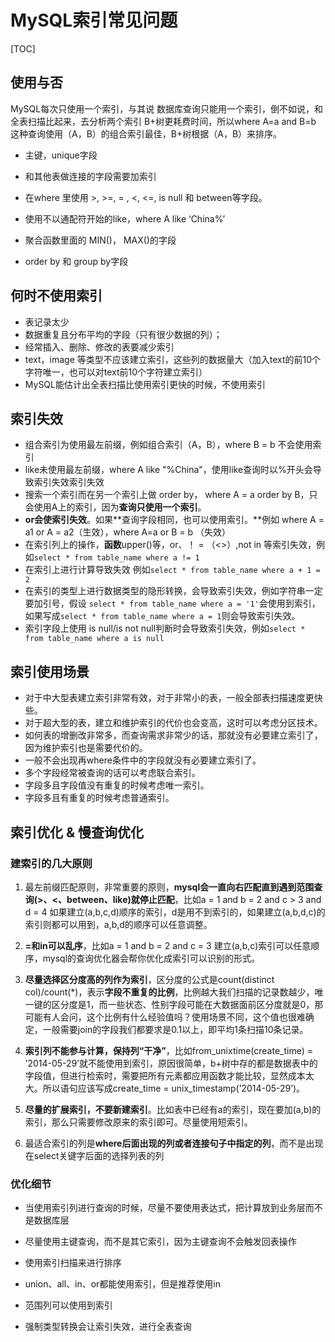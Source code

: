 # MySQL索引常见问题

[TOC]

## 使用与否

MySQL每次只使用一个索引，与其说 数据库查询只能用一个索引，倒不如说，和全表扫描比起来，去分析两个索引 B+树更耗费时间，所以where A=a and B=b 这种查询使用（A，B）的组合索引最佳，B+树根据（A，B）来排序。

- 主键，unique字段

- 和其他表做连接的字段需要加索引

- 在where 里使用 >, >=, = , <, <=, is null 和 between等字段。

- 使用不以通配符开始的like，where A like ‘China%’

- 聚合函数里面的 MIN()， MAX()的字段

- order by 和 group by字段

  

## 何时不使用索引

- 表记录太少
- 数据重复且分布平均的字段（只有很少数据的列）；
- 经常插入、删除、修改的表要减少索引
- text，image 等类型不应该建立索引，这些列的数据量大（加入text的前10个字符唯一，也可以对text前10个字符建立索引）
- MySQL能估计出全表扫描比使用索引更快的时候，不使用索引



## 索引失效

- 组合索引为使用最左前缀，例如组合索引（A，B），where B = b 不会使用索引
- like未使用最左前缀，where A like "%China"，使用like查询时以%开头会导致索引失效索引失效
- 搜索一个索引而在另一个索引上做 order by， where A = a order by B，只会使用A上的索引，因为**查询只使用一个索引**。
- **or会使索引失效**。如果**查询字段相同，也可以使用索引。**例如 where A = a1 or A = a2（生效），where A=a or B = b （失效）
- 在索引列上的操作，**函数**upper()等，or、！ = （<>）,not in 等索引失效，例如`select * from table_name where a != 1`
- 在索引上进行计算导致失效 例如`select * from table_name where a + 1 = 2`
- 在索引的类型上进行数据类型的隐形转换，会导致索引失效，例如字符串一定要加引号，假设 `select * from table_name where a = '1'`会使用到索引，如果写成`select * from table_name where a = 1`则会导致索引失效。
- 索引字段上使用 is null/is not null判断时会导致索引失效，例如`select * from table_name where a is null`



## 索引使用场景

- 对于中大型表建立索引非常有效，对于非常小的表，一般全部表扫描速度更快些。
- 对于超大型的表，建立和维护索引的代价也会变高，这时可以考虑分区技术。
- 如何表的增删改非常多，而查询需求非常少的话，那就没有必要建立索引了，因为维护索引也是需要代价的。
- 一般不会出现再where条件中的字段就没有必要建立索引了。
- 多个字段经常被查询的话可以考虑联合索引。
- 字段多且字段值没有重复的时候考虑唯一索引。
- 字段多且有重复的时候考虑普通索引。



## 索引优化 & 慢查询优化

### 建索引的几大原则

1. 最左前缀匹配原则，非常重要的原则，**mysql会一直向右匹配直到遇到范围查询(>、<、between、like)就停止匹配**，比如a = 1 and b = 2 and c > 3 and d = 4 如果建立(a,b,c,d)顺序的索引，d是用不到索引的，如果建立(a,b,d,c)的索引则都可以用到，a,b,d的顺序可以任意调整。

2. **=和in可以乱序**，比如a = 1 and b = 2 and c = 3 建立(a,b,c)索引可以任意顺序，mysql的查询优化器会帮你优化成索引可以识别的形式。
3. **尽量选择区分度高的列作为索引**，区分度的公式是count(distinct col)/count(*)，表示**字段不重复的比例**，比例越大我们扫描的记录数越少，唯一键的区分度是1，而一些状态、性别字段可能在大数据面前区分度就是0，那可能有人会问，这个比例有什么经验值吗？使用场景不同，这个值也很难确定，一般需要join的字段我们都要求是0.1以上，即平均1条扫描10条记录。
4. **索引列不能参与计算，保持列“干净”**，比如from_unixtime(create_time) = ’2014-05-29’就不能使用到索引，原因很简单，b+树中存的都是数据表中的字段值，但进行检索时，需要把所有元素都应用函数才能比较，显然成本太大。所以语句应该写成create_time = unix_timestamp(’2014-05-29’)。
5. **尽量的扩展索引，不要新建索引**。比如表中已经有a的索引，现在要加(a,b)的索引，那么只需要修改原来的索引即可。尽量使用短索引。
6. 最适合索引的列是**where后面出现的列或者连接句子中指定的列**，而不是出现在select关键字后面的选择列表的列



### 优化细节

- 当使用索引列进行查询的时候，尽量不要使用表达式，把计算放到业务层而不是数据库层
- 尽量使用主键查询，而不是其它索引，因为主键查询不会触发回表操作
- 使用索引扫描来进行排序
- union、all、in、or都能使用索引，但是推荐使用in

- 范围列可以使用到索引

- 强制类型转换会让索引失效，进行全表查询